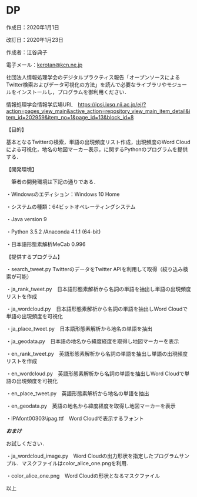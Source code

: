 # DP
作成日：2020年1月1日

改訂日：2020年1月23日

作成者：江谷典子

電子メール：kerotan@kcn.ne.jp

社団法人情報処理学会のデジタルプラクティス報告「オープンソースによるTwitter検索およびデータ可視化の方法」を読んで必要なライブラリやモジュールをインストールし，プログラムを御利用ください．

情報処理学会情報学広場URL　https://ipsj.ixsq.nii.ac.jp/ej/?action=pages_view_main&active_action=repository_view_main_item_detail&item_id=202959&item_no=1&page_id=13&block_id=8


【目的】

基本となるTwitterの検索，単語の出現頻度リスト作成，出現頻度のWord Cloudによる可視化，地名の地図マーカー表示，に関するPythonのプログラムを提供する．

【開発環境】

　筆者の開発環境は下記の通りである．
 
・Windowsのエディション：Windows 10 Home

・システムの種類：64ビットオペレーティングシステム

・Java version 9

・Python 3.5.2 /Anaconda 4.1.1 (64-bit)

・日本語形態素解析MeCab 0.996

【提供するプログラム】

・search_tweet.py	TwitterのデータをTwitter APIを利用して取得（絞り込み検索が可能）

・ja_rank_tweet.py　日本語形態素解析から名詞の単語を抽出し単語の出現頻度リストを作成

・ja_wordcloud.py　日本語形態素解析から名詞の単語を抽出しWord Cloudで単語の出現頻度を可視化

・ja_place_tweet.py　日本語形態素解析から地名の単語を抽出

・ja_geodata.py　日本語の地名から緯度経度を取得し地図マーカーを表示

・en_rank_tweet.py　英語形態素解析から名詞の単語を抽出し単語の出現頻度リストを作成

・en_wordcloud.py　英語形態素解析から名詞の単語を抽出しWord Cloudで単語の出現頻度を可視化

・en_place_tweet.py　英語形態素解析から地名の単語を抽出

・en_geodata.py　英語の地名から緯度経度を取得し地図マーカーを表示

・IPAfont00303\ipag.ttf　Word Cloudで表示するフォント

***おまけ***

お試しください．

・ja_wordcloud_image.py　Word Cloudの出力形状を指定したプログラムサンプル．マスクファイルはcolor_alice_one.pngを利用．

・color_alice_one.png　Word Cloudの形状となるマスクファイル

以上

